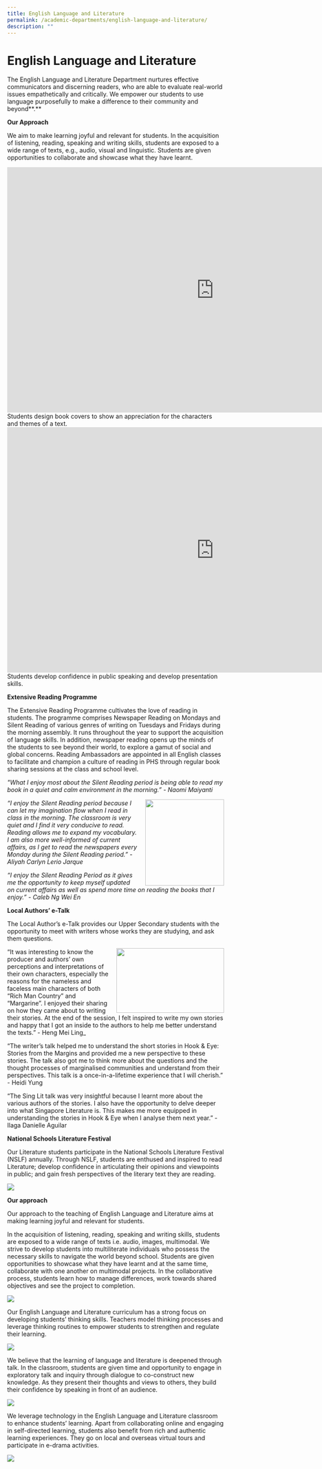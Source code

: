 ```yaml
---
title: English Language and Literature
permalink: /academic-departments/english-language-and-literature/
description: ""
---
```

# **English Language and Literature**

The English Language and Literature Department nurtures effective communicators and discerning readers, who are able to evaluate real-world issues empathetically and critically. We empower our students to use language purposefully to make a difference to their community and beyond**.**&nbsp;

**Our Approach**&nbsp;

We aim to make learning joyful and relevant for students. In the acquisition of listening, reading, speaking and writing skills, students are exposed to a wide range of texts, e.g., audio, visual and linguistic. Students are given opportunities to collaborate and showcase what they have learnt.



<iframe src="https://docs.google.com/presentation/d/e/2PACX-1vSd8wO4QPiq49TGTJ59PQaA-g1udSpry0WdnN6l14U7harE5uGcq2Q88ozW9PSw6QeSdGN4AFSdLZ6b/embed?start=true&amp;loop=false&amp;delayms=5000" frameborder="0" width="960" height="569" allowfullscreen="true"></iframe>
Students design book covers to show an appreciation for the characters and themes of a text.
<br>
<iframe allowfullscreen="true" height="569" width="960" frameborder="0" src="https://docs.google.com/presentation/d/e/2PACX-1vR08Ae73qP7abB4-ha4JIvH5Yx80Qonhiy-roLjOXfSm5DeYH3SPbP9YO-uJZ_al8p7pKzl9lusCgPv/embed?start=true&amp;loop=false&amp;delayms=5000"></iframe>
Students develop confidence in public speaking and develop presentation skills.




**Extensive Reading Programme**

The Extensive Reading Programme cultivates the love of reading in students. The programme comprises Newspaper Reading on Mondays and Silent Reading of various genres of writing on Tuesdays and Fridays during the morning assembly. It runs throughout the year to support the acquisition of language skills. In addition, newspaper reading opens up the minds of the students to see beyond their world, to explore a gamut of social and global concerns. Reading Ambassadors are appointed in all English classes to facilitate and champion a culture of reading in PHS through regular book sharing sessions at the class and school level.




_"What I enjoy most about the Silent Reading period is being able to read my book in a quiet and calm environment in the morning.” - Naomi Maiyanti_

<img src="/images/eng1.jpg" style="width:183px;height:200px;margin-left:15px;" align="right">

_“I enjoy the Silent Reading period because I can let my imagination flow when I read in class in the morning. The classroom is very quiet and I find it very conducive to read. Reading allows me to expand my vocabulary. I am also more well-informed of current affairs, as I get to read the newspapers every Monday during the Silent Reading period.” - Aliyah Carlyn Lerio Jarque_  
  

_“I enjoy the Silent Reading Period as it gives me the opportunity to keep myself updated on current affairs as well as spend more time on reading the books that I enjoy.” - Caleb Ng Wei En_

**Local Authors’ e-Talk**

The Local Author’s e-Talk provides our Upper Secondary students with the opportunity to meet with writers whose works they are studying, and ask them questions.

<img src="/images/eng2.jpg" style="width:250px;height:150px;margin-left:15px;" align="right">

“It was interesting to know the producer and authors’ own perceptions and interpretations of their own characters, especially the reasons for the nameless and faceless main characters of both “Rich Man Country” and “Margarine”. I enjoyed their sharing on how they came about to writing their stories. At the end of the session, I felt inspired to write my own stories and happy that I got an inside to the authors to help me better understand the texts.” - Heng Mei Ling_

“The writer’s talk helped me to understand the short stories in Hook &amp; Eye: Stories from the Margins and provided me a new perspective to these stories. The talk also got me to think more about the questions and the thought processes of marginalised communities and understand from their perspectives. This talk is a once-in-a-lifetime experience that I will cherish.” - Heidi Yung

“The Sing Lit talk was very insightful because I learnt more about the various authors of the stories. I also have the opportunity to delve deeper into what Singapore Literature is. This makes me more equipped in understanding the stories in Hook &amp; Eye when I analyse them next year.” - Ilaga Danielle Aguilar

**National Schools Literature Festival**

Our Literature students participate in the National Schools Literature Festival (NSLF) annually. Through NSLF, students are enthused and inspired to read Literature; develop confidence in articulating their opinions and viewpoints in public; and gain fresh perspectives of the literary text they are reading.

![](/images/eng3.jpg)

**Our approach**

Our approach to the teaching of English Language and Literature aims at making learning joyful and relevant for students.

In the acquisition of listening, reading, speaking and writing skills, students are exposed to a wide range of texts i.e. audio, images, multimodal. We strive to develop students into multiliterate individuals who possess the necessary skills to navigate the world beyond school. Students are given opportunities to showcase what they have learnt and at the same time, collaborate with one another on multimodal projects. In the collaborative process, students learn how to manage differences, work towards shared objectives and see the project to completion.

![](/images/eng4.jpg)

Our English Language and Literature curriculum has a strong focus on developing students’ thinking skills. Teachers model thinking processes and leverage thinking routines to empower students to strengthen and regulate their learning.

![](/images/eng5.png)

We believe that the learning of language and literature is deepened through talk. In the classroom, students are given time and opportunity to engage in exploratory talk and inquiry through dialogue to co-construct new knowledge. As they present their thoughts and views to others, they build their confidence by speaking in front of an audience.

![](/images/eng5.jpg)

We leverage technology in the English Language and Literature classroom to enhance students’ learning. Apart from collaborating online and engaging in self-directed learning, students also benefit from rich and authentic learning experiences. They go on local and overseas virtual tours and participate in e-drama activities.

![](/images/eng6.jpg)